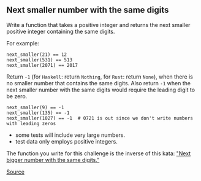 ## Next smaller number with the same digits

Write a function that takes a positive integer and returns the next
smaller positive integer containing the same digits.

For example:

```text
next_smaller(21) == 12
next_smaller(531) == 513
next_smaller(2071) == 2017
```

Return `-1` (for `Haskell`: return `Nothing`, for `Rust`: return `None`),
when there is no smaller number that contains the same digits. Also return
`-1` when the next smaller number with the same digits would require the
leading digit to be zero.

<!-- markdownlint-disable MD013 -->
```text
next_smaller(9) == -1
next_smaller(135) == -1
next_smaller(1027) == -1  # 0721 is out since we don't write numbers with leading zeros
```
<!-- markdownlint-enable MD013 -->

-   some tests will include very large numbers.
-   test data only employs positive integers.

The function you write for this challenge is the inverse of this kata:
["Next bigger number with the same digits."](http://www.codewars.com/kata/next-bigger-number-with-the-same-digits)

[Source](https://www.codewars.com/kata/5659c6d896bc135c4c00021e)